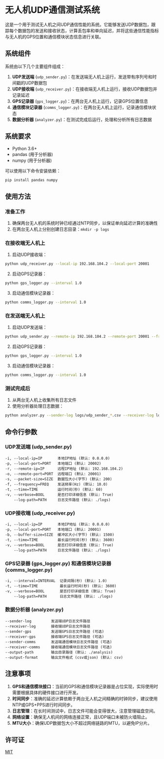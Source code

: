# 无人机UDP通信测试系统

这是一个用于测试无人机之间UDP通信性能的系统。它能够发送UDP数据包，跟踪每个数据包的发送和接收状态，计算丢包率和单向延迟，并将这些通信性能指标与无人机的GPS位置和通信模块状态信息进行关联。

## 系统组件

系统由以下几个主要组件组成：

1. **UDP发送端** (`udp_sender.py`)：在发送端无人机上运行，发送带有序列号和时间戳的UDP数据包
2. **UDP接收端** (`udp_receiver.py`)：在接收端无人机上运行，接收UDP数据包并记录延迟
3. **GPS记录器** (`gps_logger.py`)：在两台无人机上运行，记录GPS位置信息
4. **通信模块记录器** (`comms_logger.py`)：在两台无人机上运行，记录通信模块状态
5. **数据分析器** (`analyzer.py`)：在测试完成后运行，处理和分析所有日志数据

## 系统要求

- Python 3.6+
- pandas (用于分析器)
- numpy (用于分析器)

可以使用以下命令安装依赖：

```bash
pip install pandas numpy
```

## 使用方法

### 准备工作

1. 确保两台无人机的系统时钟已经通过NTP同步，以保证单向延迟计算的准确性
2. 在两台无人机上分别创建日志目录：`mkdir -p logs`

### 在接收端无人机上

1. 启动UDP接收端：

```bash
python udp_receiver.py --local-ip 192.168.104.2 --local-port 20001
```

2. 启动GPS记录器：

```bash
python gps_logger.py --interval 1.0
```

3. 启动通信模块记录器：

```bash
python comms_logger.py --interval 1.0
```

### 在发送端无人机上

1. 启动UDP发送端：

```bash
python udp_sender.py --remote-ip 192.168.104.2 --remote-port 20001 --frequency 10 --packet-size 200 --time 60
```

2. 启动GPS记录器：

```bash
python gps_logger.py --interval 1.0
```

3. 启动通信模块记录器：

```bash
python comms_logger.py --interval 1.0
```

### 测试完成后

1. 从两台无人机上收集所有日志文件
2. 使用分析器处理日志数据：

```bash
python analyzer.py --sender-log logs/udp_sender_*.csv --receiver-log logs/udp_receiver_*.csv --sender-gps logs/gps_log_sender_*.csv --receiver-gps logs/gps_log_receiver_*.csv --sender-comms logs/comms_log_sender_*.csv --receiver-comms logs/comms_log_receiver_*.csv
```

## 命令行参数

### UDP发送端 (udp_sender.py)

```
-i, --local-ip=IP       本地IP地址 (默认: 0.0.0.0)
-p, --local-port=PORT   本地端口 (默认: 20002)
-r, --remote-ip=IP      远程IP地址 (默认: 192.168.104.2)
-o, --remote-port=PORT  远程端口 (默认: 20001)
-s, --packet-size=SIZE  数据包大小(字节) (默认: 200)
-f, --frequency=FREQ    发送频率(Hz) (默认: 10.0)
-t, --time=TIME         运行时间(秒) (默认: 60)
-v, --verbose=BOOL      是否打印详细信息 (默认: True)
    --log-path=PATH     日志文件路径 (默认: ./logs)
```

### UDP接收端 (udp_receiver.py)

```
-i, --local-ip=IP       本地IP地址 (默认: 0.0.0.0)
-p, --local-port=PORT   本地端口 (默认: 20001)
-b, --buffer-size=SIZE  缓冲区大小(字节) (默认: 1500)
-t, --time=TIME         最长运行时间(秒) (默认: 3600)
-v, --verbose=BOOL      是否打印详细信息 (默认: True)
    --log-path=PATH     日志文件路径 (默认: ./logs)
```

### GPS记录器 (gps_logger.py) 和通信模块记录器 (comms_logger.py)

```
-i, --interval=INTERVAL  记录间隔(秒) (默认: 1.0)
-t, --time=TIME          最长运行时间(秒) (默认: 3600)
-v, --verbose=BOOL       是否打印详细信息 (默认: True)
    --log-path=PATH      日志文件路径 (默认: ./logs)
```

### 数据分析器 (analyzer.py)

```
--sender-log         发送端UDP日志文件路径
--receiver-log       接收端UDP日志文件路径
--sender-gps         发送端GPS日志文件路径 (可选)
--receiver-gps       接收端GPS日志文件路径 (可选)
--sender-comms       发送端通信模块日志文件路径 (可选)
--receiver-comms     接收端通信模块日志文件路径 (可选)
--output-path        输出目录路径 (默认: ./analysis)
--output-format      输出文件格式 (csv或json) (默认: csv)
```

## 注意事项

1. **GPS和通信模块接口**：当前的GPS和通信模块记录器是占位实现，实际使用时需要根据具体的硬件接口进行开发。
2. **时间同步**：准确的延迟计算依赖于两台无人机之间精确的时钟同步，建议使用NTP或GPS+PPS进行时间同步。
3. **日志管理**：在长时间测试中，日志文件可能会变得很大，注意管理磁盘空间。
4. **网络设置**：确保无人机间的网络连接正常，且UDP端口未被防火墙阻止。
5. **MTU大小**：确保UDP数据包大小不超过网络链路的MTU，以避免IP分片。

## 许可证

[MIT](LICENSE)
